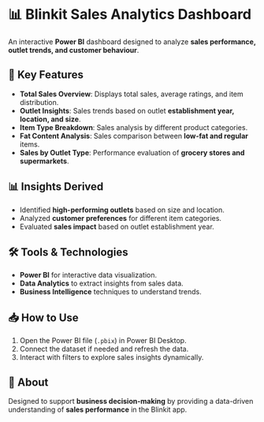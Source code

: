 # 📊 Blinkit Sales Analytics Dashboard  

An interactive **Power BI** dashboard designed to analyze **sales performance, outlet trends, and customer behaviour**.  

## 🚀 Key Features  
- **Total Sales Overview**: Displays total sales, average ratings, and item distribution.  
- **Outlet Insights**: Sales trends based on outlet **establishment year, location, and size**.  
- **Item Type Breakdown**: Sales analysis by different product categories.  
- **Fat Content Analysis**: Sales comparison between **low-fat and regular** items.  
- **Sales by Outlet Type**: Performance evaluation of **grocery stores and supermarkets**.   

## 📊 Insights Derived  
- Identified **high-performing outlets** based on size and location.  
- Analyzed **customer preferences** for different item categories.  
- Evaluated **sales impact** based on outlet establishment year.  

## 🛠️ Tools & Technologies  
- **Power BI** for interactive data visualization.  
- **Data Analytics** to extract insights from sales data.  
- **Business Intelligence** techniques to understand trends.  

## 📥 How to Use  
1. Open the Power BI file (`.pbix`) in Power BI Desktop.  
2. Connect the dataset if needed and refresh the data.  
3. Interact with filters to explore sales insights dynamically.  

## 📌 About  
Designed to support **business decision-making** by providing a data-driven understanding of **sales performance** in the Blinkit app.  

